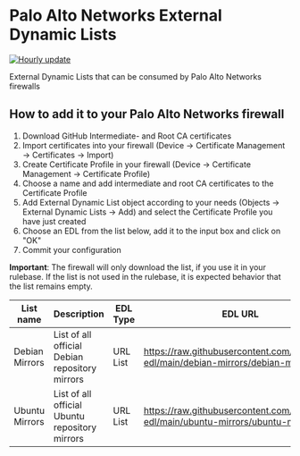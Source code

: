 # Palo Alto Networks External Dynamic Lists
[![Hourly update](https://github.com/t11z/pan-edl/actions/workflows/main.yml/badge.svg?branch=main)](https://github.com/t11z/pan-edl/actions/workflows/main.yml)

External Dynamic Lists that can be consumed by Palo Alto Networks firewalls

## How to add it to your Palo Alto Networks firewall

1. Download GitHub Intermediate- and Root CA certificates 
2. Import certificates into your firewall (Device -> Certificate Management -> Certificates -> Import)
3. Create Certificate Profile in your firewall (Device -> Certificate Management -> Certificate Profile)
4. Choose a name and add intermediate and root CA certificates to the Certificate Profile
5. Add External Dynamic List object according to your needs (Objects -> External Dynamic Lists -> Add) and select the Certificate Profile you have just created
6. Choose an EDL from the list below, add it to the input box and click on "OK"
7. Commit your configuration

**Important**: The firewall will only download the list, if you use it in your rulebase. If the list is not used in the rulebase, it is expected behavior that the list remains empty.

| List name | Description | EDL Type | EDL URL |
| --- | --- | --- | --- |
| Debian Mirrors | List of all official Debian repository mirrors | URL List | https://raw.githubusercontent.com/t11z/pan-edl/main/debian-mirrors/debian-mirrors.txt |
| Ubuntu Mirrors | List of all official Ubuntu repository mirrors | URL List | https://raw.githubusercontent.com/t11z/pan-edl/main/ubuntu-mirrors/ubuntu-mirrors.txt |

